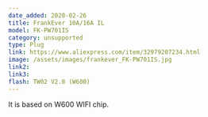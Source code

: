 ```yaml
---
date_added: 2020-02-26
title: FrankEver 10A/16A IL
model: FK-PW701IS
category: unsupported
type: Plug
link: https://www.aliexpress.com/item/32979207234.html
image: /assets/images/frankever_FK-PW701IS.jpg
link2: 
link3: 
flash: TW02 V2.0 (W600)
---
```

It is based on W600 WIFI chip.
